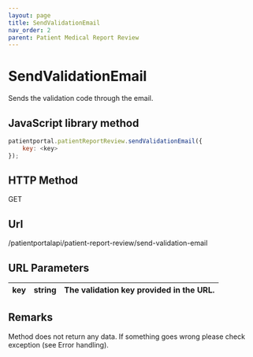 ```yaml
---
layout: page
title: SendValidationEmail
nav_order: 2
parent: Patient Medical Report Review
---
```


# SendValidationEmail

Sends the validation code through the email.

## JavaScript library method

```javascript
patientportal.patientReportReview.sendValidationEmail({
    key: <key>
});
```

## HTTP Method

GET

## ****Url****

/patientportalapi/patient-report-review/send-validation-email

## URL Parameters

| key | string | The validation key provided in the URL. |
| --- | --- | --- |

## Remarks

Method does not return any data. If something goes wrong please check exception (see Error handling).
